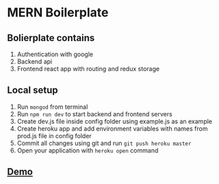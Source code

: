 # MERN Boilerplate

## Bolierplate contains

1. Authentication with google
2. Backend api
3. Frontend react app with routing and redux storage

## Local setup

1. Run `mongod` from terminal
2. Run `npm run dev` to start backend and frontend servers
3. Create dev.js file inside config folder using example.js as an example
4. Create heroku app and add environment variables with names from prod.js file in config folder
5. Commit all changes using git and run `git push heroku master`
6. Open your application with `heroku open` command

## [Demo](https://limitless-sierra-27830.herokuapp.com/)
